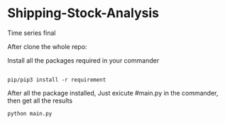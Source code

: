 # Shipping-Stock-Analysis
Time series final

After clone the whole repo:

Install all the packages required in your commander


```

pip/pip3 install -r requirement

```


After all the package installed, Just exicute #main.py in the commander, then get all the results 

```
python main.py

```

